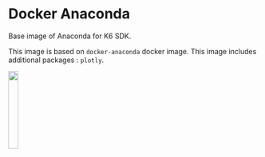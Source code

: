 # Docker Anaconda

Base image of Anaconda for K6 SDK.

This image is based on `docker-anaconda` docker image.
This image includes additional packages : `plotly`.

<img src="https://www.anaconda.com/wp-content/uploads/2018/06/cropped-Anaconda_horizontal_RGB-1-600x102.png" width=20%>
